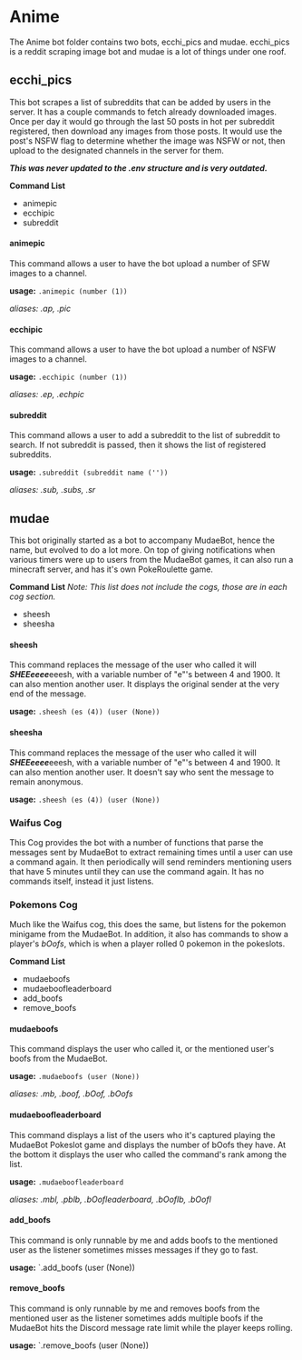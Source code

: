 # Anime
 The Anime bot folder contains two bots, ecchi_pics and mudae. ecchi_pics is a reddit scraping image bot and mudae is a lot of things under one roof.

## ecchi_pics
 This bot scrapes a list of subreddits that can be added by users in the server. It has a couple commands to fetch already downloaded images. Once per day it would go through the last 50 posts in hot per subreddit registered, then download any images from those posts. It would use the post's NSFW flag to determine whether the image was NSFW or not, then upload to the designated channels in the server for them. 

 _**This was never updated to the .env structure and is very outdated.**_

 **Command List**
 * animepic
 * ecchipic
 * subreddit

#### animepic
 This command allows a user to have the bot upload a number of SFW images to a channel.

 **usage:** `.animepic (number (1))`

 _aliases: .ap, .pic_

#### ecchipic
 This command allows a user to have the bot upload a number of NSFW images to a channel.

 **usage:** `.ecchipic (number (1))`

 _aliases: .ep, .echpic_

#### subreddit
 This command allows a user to add a subreddit to the list of subreddit to search. If not subreddit is passed, then it shows the list of registered subreddits.

 **usage:** `.subreddit (subreddit name (''))`

 _aliases: .sub, .subs, .sr_

## mudae
 This bot originally started as a bot to accompany MudaeBot, hence the name, but evolved to do a lot more. On top of giving notifications when various timers were up to users from the MudaeBot games, it can also run a minecraft server, and has it's own PokeRoulette game.
 
 **Command List** _Note: This list does not include the cogs, those are in each cog section._
 * sheesh
 * sheesha

#### sheesh
 This command replaces the message of the user who called it will ***SHEEeeee***eeesh, with a variable number of "e"'s between 4 and 1900. It can also mention another user. It displays the original sender at the very end of the message.

 **usage:** `.sheesh (es (4)) (user (None))`

#### sheesha
 This command replaces the message of the user who called it will ***SHEEeeee***eeesh, with a variable number of "e"'s between 4 and 1900. It can also mention another user. It doesn't say who sent the message to remain anonymous.

 **usage:** `.sheesh (es (4)) (user (None))`

### Waifus Cog
 This Cog provides the bot with a number of functions that parse the messages sent by MudaeBot to extract remaining times until a user can use a command again. It then periodically will send reminders mentioning users that have 5 minutes until they can use the command again. It has no commands itself, instead it just listens.

### Pokemons Cog
 Much like the Waifus cog, this does the same, but listens for the pokemon minigame from the MudaeBot. In addition, it also has commands to show a player's _bOofs_, which is when a player rolled 0 pokemon in the pokeslots.

 **Command List**
 * mudaeboofs
 * mudaeboofleaderboard
 * add_boofs
 * remove_boofs

#### mudaeboofs
 This command displays the user who called it, or the mentioned user's boofs from the MudaeBot.

 **usage:** `.mudaeboofs (user (None))`

 _aliases: .mb, .boof, .bOof, .bOofs_

#### mudaeboofleaderboard
 This command displays a list of the users who it's captured playing the MudaeBot Pokeslot game and displays the number of bOofs they have. At the bottom it displays the user who called the command's rank among the list.

 **usage:** `.mudaeboofleaderboard`

 _aliases: .mbl, .pblb, .bOofleaderboard, .bOoflb, .bOofl_

#### add_boofs
 This command is only runnable by me and adds boofs to the mentioned user as the listener sometimes misses messages if they go to fast.

 **usage:** `.add_boofs <amount> (user (None))

#### remove_boofs
 This command is only runnable by me and removes boofs from the mentioned user as the listener sometimes adds multiple boofs if the MudaeBot hits the Discord message rate limit while the player keeps rolling.

 **usage:** `.remove_boofs <amount> (user (None))
